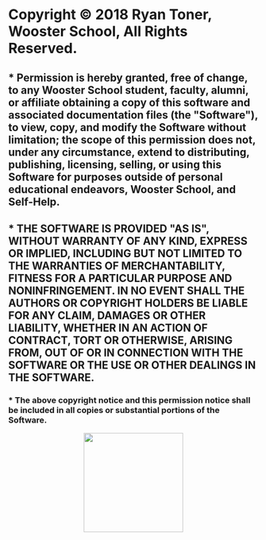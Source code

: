 # Copyright © 2018 Ryan Toner, Wooster School, All Rights Reserved.

## * Permission is hereby granted, free of change, to any Wooster School student, faculty, alumni, or affiliate obtaining a copy of this software and associated documentation files (the "Software"), to view, copy, and modify the Software without limitation; the scope of this permission does not, under any circumstance, extend to distributing, publishing, licensing, selling, or using this Software for purposes outside of personal educational endeavors, Wooster School, and Self-Help.

## * THE SOFTWARE IS PROVIDED "AS IS", WITHOUT WARRANTY OF ANY KIND, EXPRESS OR IMPLIED, INCLUDING BUT NOT LIMITED TO THE WARRANTIES OF MERCHANTABILITY, FITNESS FOR A PARTICULAR PURPOSE AND NONINFRINGEMENT. IN NO EVENT SHALL THE AUTHORS OR COPYRIGHT HOLDERS BE LIABLE FOR ANY CLAIM, DAMAGES OR OTHER LIABILITY, WHETHER IN AN ACTION OF CONTRACT, TORT OR OTHERWISE, ARISING FROM, OUT OF OR IN CONNECTION WITH THE SOFTWARE OR THE USE OR OTHER DEALINGS IN THE SOFTWARE.

### * The above copyright notice and this permission notice shall be included in all copies or substantial portions of the Software.

<p align="center"><img src="https://image.ibb.co/fQ2igG/new_Self_Help_Logo.png" height="200" width="200"></p>
